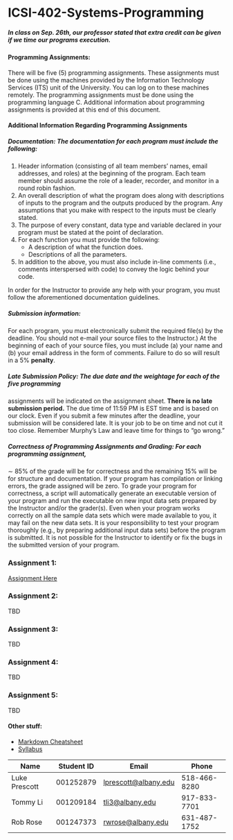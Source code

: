 # ICSI-402-Systems-Programming

##### In class on Sep. 26th, our professor stated that extra credit can be given if we time our programs execution.

#### Programming Assignments: 
There will be five (5) programming assignments. These assignments
must be done using the machines provided by the Information Technology Services (ITS)
unit of the University. You can log on to these machines remotely. The programming assignments
must be done using the programming language C. Additional information about programming
assignments is provided at this end of this document.

#### Additional Information Regarding Programming Assignments
##### Documentation: The documentation for each program must include the following:
1. Header information (consisting of all team members’ names, email addresses, and roles) at the
beginning of the program. Each team member should assume the role of a leader, recorder,
and monitor in a round robin fashion.
2. An overall description of what the program does along with descriptions of inputs to the
program and the outputs produced by the program. Any assumptions that you make with
respect to the inputs must be clearly stated.
3. The purpose of every constant, data type and variable declared in your program must be stated
at the point of declaration.
4. For each function you must provide the following:
    * A description of what the function does.
    * Descriptions of all the parameters.
5. In addition to the above, you must also include in-line comments (i.e., comments interspersed
with code) to convey the logic behind your code.

In order for the Instructor to provide any help with your program, you must follow the aforementioned
documentation guidelines.

##### Submission information: 
For each program, you must electronically submit the required file(s)
by the deadline. You should not e-mail your source files to the Instructor.)
At the beginning of each of your source files, you must include (a) your name and (b) your email
address in the form of comments. Failure to do so will result in a 5% __penalty__.

##### Late Submission Policy: The due date and the weightage for each of the five programming
assignments will be indicated on the assignment sheet. __There is no late submission period.__ The
due time of 11:59 PM is EST time and is based on our clock. Even if you submit a few minutes
after the deadline, your submission will be considered late. It is your job to be on time and not
cut it too close. Remember Murphy’s Law and leave time for things to “go wrong.”

##### Correctness of Programming Assignments and Grading: For each programming assignment,
∼ 85% of the grade will be for correctness and the remaining 15% will be for structure and
documentation. If your program has compilation or linking errors, the grade assigned will be zero.
To grade your program for correctness, a script will automatically generate an executable version of
your program and run the executable on new input data sets prepared by the Instructor and/or the
grader(s). Even when your program works correctly on all the sample data sets which were made
available to you, it may fail on the new data sets. It is your responsibility to test your program
thoroughly (e.g., by preparing additional input data sets) before the program is submitted. It is not
possible for the Instructor to identify or fix the bugs in the submitted version of your program.

### Assignment 1:
[Assignment Here](https://github.com/lprescott/ICSI-402-Systems-Programming/blob/master/Assignment%201/prog1.pdf)

### Assignment 2:
TBD

### Assignment 3:
TBD

### Assignment 4:
TBD

### Assignment 5:
TBD


#### Other stuff:
- [Markdown Cheatsheet](https://github.com/adam-p/markdown-here/wiki/Markdown-Cheatsheet)
- [Syllabus](https://blackboard.albany.edu/bbcswebdav/pid-2797614-dt-content-rid-13779337_1/courses/2179-ICSI-402-8613/CSI%20402%20-%20FALL%202017%20Policy%283%29.pdf)


|Name          |Student ID |Email               |Phone       |
| ------------ | --------- | ------------------ | ---------- |
|Luke Prescott |001252879  |lprescott@albany.edu|518-466-8280|
|Tommy Li      |001209184  |tli3@albany.edu     |917-833-7701|
|Rob Rose      |001247373  |rwrose@albany.edu   |631-487-1752|
